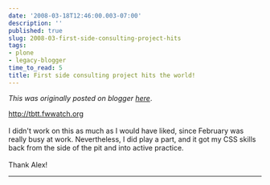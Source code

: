 ```yaml
---
date: '2008-03-18T12:46:00.003-07:00'
description: ''
published: true
slug: 2008-03-first-side-consulting-project-hits
tags:
- plone
- legacy-blogger
time_to_read: 5
title: First side consulting project hits the world!
---
```


*This was originally posted on blogger [here](https://pydanny.blogspot.com/2008/03/first-side-consulting-project-hits.html)*.

<a href="http://tbtt.fwwatch.org">http://tbtt.fwwatch.org</a><br /><br />I didn't work on this as much as I would have liked, since February was really busy at work.  Nevertheless, I did play a part, and it got my CSS skills back from the side of the pit and into active practice.<br /><br />Thank Alex!

---

